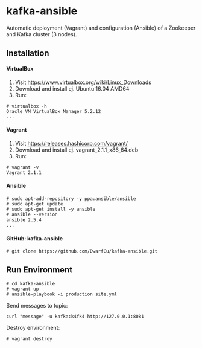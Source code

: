 # kafka-ansible
Automatic deployment (Vagrant) and configuration (Ansible) of a Zookeeper and Kafka cluster (3 nodes).
## Installation
#### VirtualBox​​
1) Visit https://www.virtualbox.org/wiki/Linux_Downloads
2) Download and install ej. Ubuntu 16.04 AMD64
3) Run:
```
# virtualbox -h
Oracle VM VirtualBox Manager 5.2.12
...
```
#### Vagrant
1) ​Visit ​https://releases.hashicorp.com/vagrant/
2) Download ​and install ej. ​vagrant_2.1.1_x86_64.deb
3) Run:
```
# vagrant -v
​​​Vagrant 2.1.1
```
#### Ansible
```
# sudo apt-add-repository -y ppa:ansible/ansible
# sudo apt-get update
# sudo apt-get install -y ansible
# ​ansible --version​
​ansible 2.5.4
...
```
#### GitHub: kafka-ansible
```
# git clone https://github.com/DwarfCu/kafka-ansible.git
```
## Run Environment
```
# cd kafka-ansible
# vagrant up
# ansible-playbook -i production site.yml
```
Send messages to topic:
```
curl "message" -u kafka:k4fk4 http://127.0.0.1:8081
```

Destroy environment:
```
# vagrant destroy
```